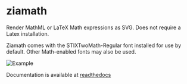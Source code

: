 # ziamath

Render MathML or LaTeX Math expressions as SVG. Does not require a Latex installation.

Ziamath comes with the STIXTwoMath-Regular font installed for use by default.
Other Math-enabled fonts may also be used.

![Example](example.png)


Documentation is available at [readthedocs](https://ziamath.readthedocs.io)
